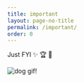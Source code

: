 ```yaml
---
title: important
layout: page-no-title
permalink: /important/
order: 0
---
```


Just FYI :sparkles: :trophy: :star2:

![dog gif!](https://media.giphy.com/media/d3Fym9OQ08o6agYE/giphy.gif)
